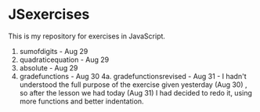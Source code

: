 # JSexercises
This is my repository for exercises in JavaScript.
1. sumofdigits - Aug 29
2. quadraticequation - Aug 29
3. absolute - Aug 29
4. gradefunctions - Aug 30
4a. gradefunctionsrevised - Aug 31 - I hadn't understood the full purpose of the exercise given yesterday (Aug 30) , so after the lesson we had today (Aug 31) I had decided to     redo it, using more functions and better indentation.
